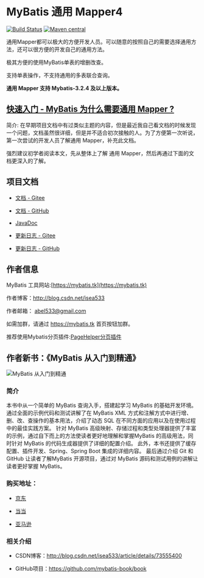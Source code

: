 # MyBatis 通用 Mapper4

[![Build Status](https://travis-ci.org/abel533/Mapper.svg?branch=master)](https://travis-ci.org/abel533/Mapper)
[![Maven central](https://maven-badges.herokuapp.com/maven-central/tk.mybatis/mapper/badge.svg)](https://maven-badges.herokuapp.com/maven-central/tk.mybatis/mapper)

通用Mapper都可以极大的方便开发人员。可以随意的按照自己的需要选择通用方法，还可以很方便的开发自己的通用方法。

极其方便的使用MyBatis单表的增删改查。

支持单表操作，不支持通用的多表联合查询。

**通用 Mapper 支持 Mybatis-3.2.4 及以上版本。**

## [**快速入门 - MyBatis 为什么需要通用 Mapper ?**](https://blog.csdn.net/isea533/article/details/83045335)

简介: 在早期项目文档中有过类似主题的内容，但是最近我自己看文档的时候发现一个问题，文档虽然很详细，但是并不适合初次接触的人。为了方便第一次听说，第一次尝试的开发人员了解通用 Mapper，补充此文档。

强烈建议初学者阅读本文，先从整体上了解 通用 Mapper，然后再通过下面的文档更深入的了解。

## 项目文档

- [文档 - Gitee](https://gitee.com/free/Mapper/wikis/Home)  

- [文档 - GitHub](https://github.com/abel533/Mapper/wiki)

- [JavaDoc](https://apidoc.gitee.com/free/Mapper/)

- [更新日志 - Gitee](https://gitee.com/free/Mapper/wikis/changelog)

- [更新日志 - GitHub](https://github.com/abel533/Mapper/wiki/changelog)

## 作者信息
   
   MyBatis 工具网站:[https://mybatis.tk](https://mybatis.tk)
   
   作者博客：http://blog.csdn.net/isea533
   
   作者邮箱： abel533@gmail.com
   
   如需加群，请通过 https://mybatis.tk 首页按钮加群。
   
   推荐使用Mybatis分页插件:[PageHelper分页插件](https://github.com/pagehelper/Mybatis-PageHelper)
   
## 作者新书：《MyBatis 从入门到精通》

![MyBatis 从入门到精通](https://github.com/mybatis-book/book/raw/master/book.png)

### 简介

本书中从一个简单的 MyBatis 查询入手，搭建起学习 MyBatis 的基础开发环境。
通过全面的示例代码和测试讲解了在 MyBatis XML 方式和注解方式中进行增、删、改、查操作的基本用法，介绍了动态 SQL 在不同方面的应用以及在使用过程中的最佳实践方案。
针对 MyBatis 高级映射、存储过程和类型处理器提供了丰富的示例，通过自下而上的方法使读者更好地理解和掌握MyBatis 的高级用法，同时针对 MyBatis 的代码生成器提供了详细的配置介绍。
此外，本书还提供了缓存配置、插件开发、Spring、Spring Boot 集成的详细内容。
最后通过介绍 Git 和 GitHub 让读者了解MyBatis 开源项目，通过对 MyBatis 源码和测试用例的讲解让读者更好掌握 MyBatis。

### 购买地址：

- [京东](https://item.jd.com/12103309.html)

- [当当](http://product.dangdang.com/25098208.html)

- [亚马逊](https://www.amazon.cn/MyBatis从入门到精通-刘增辉/dp/B072RC11DM/ref=sr_1_18?ie=UTF8&qid=1498007125&sr=8-18&keywords=mybatis)

### 相关介绍

- CSDN博客：http://blog.csdn.net/isea533/article/details/73555400

- GitHub项目：https://github.com/mybatis-book/book